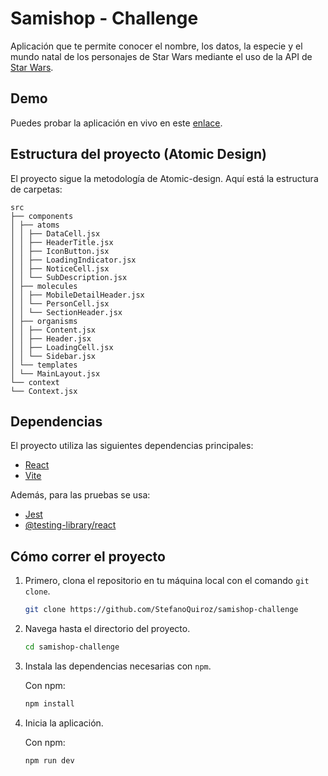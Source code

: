 # Samishop - Challenge

Aplicación que te permite conocer el nombre, los datos, la especie y el mundo natal de los personajes de Star Wars mediante el uso de la API de [Star Wars](https://swapi.dev/api/people/).


## Demo

Puedes probar la aplicación en vivo en este [enlace](link-to-your-live-demo).

## Estructura del proyecto (Atomic Design)

El proyecto sigue la metodología de Atomic-design. Aquí está la estructura de carpetas:
```
src
├── components
│ ├── atoms
│ │ ├── DataCell.jsx
│ │ ├── HeaderTitle.jsx
│ │ ├── IconButton.jsx
│ │ ├── LoadingIndicator.jsx
│ │ ├── NoticeCell.jsx
│ │ └── SubDescription.jsx
│ ├── molecules
│ │ ├── MobileDetailHeader.jsx
│ │ └── PersonCell.jsx
│ │ └── SectionHeader.jsx
│ ├── organisms
│ │ ├── Content.jsx
│ │ ├── Header.jsx
│ │ ├── LoadingCell.jsx
│ │ └── Sidebar.jsx
│ └── templates
│ └── MainLayout.jsx
└── context
└── Context.jsx
```

## Dependencias

El proyecto utiliza las siguientes dependencias principales:

- [React](https://reactjs.org/)
- [Vite](https://vitejs.dev/)

Además, para las pruebas se usa:

- [Jest](https://jestjs.io/)
- [@testing-library/react](https://testing-library.com/docs/react-testing-library/intro/)

## Cómo correr el proyecto

1. Primero, clona el repositorio en tu máquina local con el comando `git clone`.

    ```bash
    git clone https://github.com/StefanoQuiroz/samishop-challenge
    ```

2. Navega hasta el directorio del proyecto.

    ```bash
    cd samishop-challenge
    ```

3. Instala las dependencias necesarias con `npm`.

    Con npm:

    ```bash
    npm install
    ```


4. Inicia la aplicación.

    Con npm:

    ```bash
    npm run dev
    ```